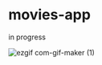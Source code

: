 # movies-app

in progress

![ezgif com-gif-maker (1)](https://user-images.githubusercontent.com/90954993/168543725-7b719361-7576-4a82-972e-a07d91aae606.gif)
